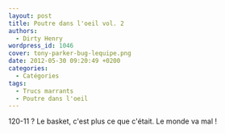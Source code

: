 ```yaml
---
layout: post
title: Poutre dans l'oeil vol. 2
authors:
  - Dirty Henry
wordpress_id: 1046
cover: tony-parker-bug-lequipe.png
date: 2012-05-30 09:20:49 +0200
categories:
  - Catégories
tags:
  - Trucs marrants
  - Poutre dans l'oeil
---
```


120-11 ? Le basket, c'est plus ce que c'était. Le monde va mal !

